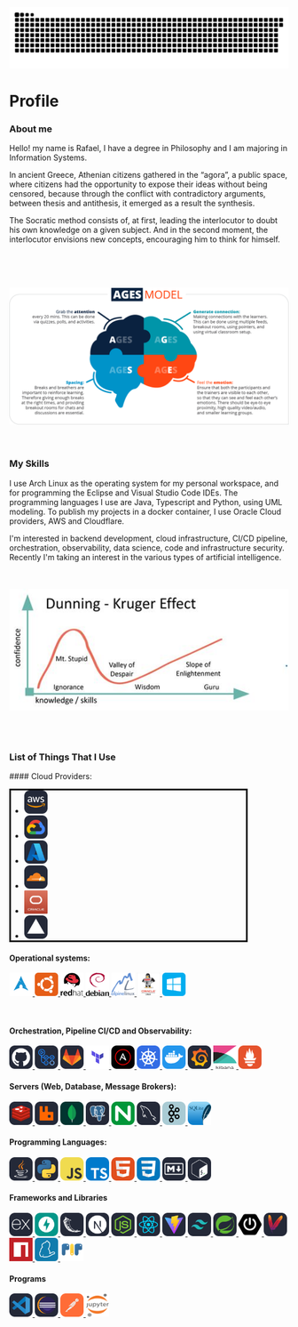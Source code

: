 <style>
ul{
width:400px; 
border: black 3px solid;
}
</style>

[![profile](https://raw.githubusercontent.com/ldodev/ldodev/main/assets/img/github-contribution-grid-snake.svg)]()

# Profile

### About me

<p>Hello! my name is Rafael, I have a degree in Philosophy and I am majoring in Information Systems. 

In ancient Greece, Athenian citizens gathered in the “agora”, a public space, where citizens had the opportunity to expose their ideas without being censored, because through the conflict with contradictory arguments, between thesis and antithesis, it emerged as a result the synthesis. 

The Socratic method consists of, at first, leading the interlocutor to doubt his own knowledge on a given subject. And in the second moment, the interlocutor envisions new concepts, encouraging him to think for himself. </p>
<br>
<br>
<br>
<div align="center">
  
<img src="https://raw.githubusercontent.com/ldodev/ldodev/main/assets/img/AGES_Model.png" width="950" title="AGES Model"/>

</div>

<br>
<br>

### My Skills

<p>
I use Arch Linux as the operating system for my personal workspace, and for programming the Eclipse and Visual Studio Code IDEs. The programming languages I use are Java, Typescript and Python, using UML modeling. To publish my projects in a docker container, I use Oracle Cloud providers, AWS and Cloudflare.

I'm interested in backend development, cloud infrastructure, CI/CD pipeline, orchestration, observability,  data science, code and infrastructure security. Recently I'm taking an interest in the various types of artificial intelligence.</p>

<br>
<br>

<div align="center">

<img src="https://raw.githubusercontent.com/ldodev/ldodev/main/assets/img/dunning-kruger.jpeg" width="950" title="Dunning Kruger Effect"/>

</div>

<br> <br>

### List of Things That I Use


<div>
#### Cloud Providers:
<ul>
  <li><a href="https://aws.amazon.com" target="_blank"><img src="https://raw.githubusercontent.com/ldodev/ldodev/main/assets/img/AWS-Dark.svg" height="42" width="42" title="AWS"/> <a/></li>
  <li><a href="https://cloud.google.com" target="_blank"><img src="https://raw.githubusercontent.com/ldodev/ldodev/main/assets/img/GCP-Dark.svg" height="42" width="42" title="Google Cloud"/> <a/></li>
  <li><a href="https://azure.microsoft.com" target="_blank"><img src="https://raw.githubusercontent.com/ldodev/ldodev/main/assets/img/Azure-Dark.svg" height="42" width="42" title="Azure"/> <a/></li>
  <li><a href="https://www.cloudflare.com" target="_blank"><img src="https://raw.githubusercontent.com/ldodev/ldodev/main/assets/img/Cloudflare-Dark.svg" height="42" width="42" title="Cloudflare"/> <a/></li>
  <li><a href="https://www.oracle.com/cloud" target="_blank"><img src="https://raw.githubusercontent.com/ldodev/ldodev/main/assets/img/oracle-cloud.png" height="42" width="42" title="Oracle Cloud"/> <a/></li>
  <li><a href="https://www.vercel.com" target="_blank"><img src="https://raw.githubusercontent.com/ldodev/ldodev/main/assets/img/Vercel-Dark.svg" height="42" width="42" title="Vercel"/> <a/></li>
</ul>

</div>





#### Operational systems:
<a href="https://archlinux.org" target="_blank"><img src="https://raw.githubusercontent.com/ldodev/ldodev/main/assets/img/arch-linux.svg" width="42" height="42" title="Arch Linux"/> <a/>
<a href="https://ubuntu.com" target="_blank"><img src="https://raw.githubusercontent.com/ldodev/ldodev/main/assets/img/ubuntu.svg" width="42" height="42" title="Ubuntu Linux"/> <a/>
<a href="https://www.redhat.com" target="_blank"><img src="https://raw.githubusercontent.com/ldodev/ldodev/main/assets/img/redhat.svg" width="42" height="42" title="Red Hat Linux"/> <a/>
<a href="https://www.debian.org" target="_blank"><img src="https://raw.githubusercontent.com/ldodev/ldodev/main/assets/img/debian.svg" width="42" height="42" title="Debian Linux"/> <a/>
<a href="https://www.alpinelinux.org" target="_blank"><img src="https://raw.githubusercontent.com/ldodev/ldodev/main/assets/img/alpine.png" width="42" height="42" title="Alpine Linux"/> <a/>
<a href="https://www.oracle.com/br/linux" target="_blank"><img src="https://raw.githubusercontent.com/ldodev/ldodev/main/assets/img/oracle-linux.jpeg" width="42" height="42" title="Oracle Linux"/> <a/>
<a href="https://www.microsoft.com/pt-br/software-download/windows11" target="_blank"><img src="https://raw.githubusercontent.com/ldodev/ldodev/main/assets/img/windows.svg" width="42" height="42" title="Windows 11"/> <a/>

<br>

#### Orchestration, Pipeline CI/CD and Observability:
<a href="https://www" target="_blank"><img src="https://raw.githubusercontent.com/ldodev/ldodev/main/assets/img/Github-Dark.svg" width="42" height="42" title="Github"/> <a/>
<a href="https://www" target="_blank"><img src="https://raw.githubusercontent.com/ldodev/ldodev/main/assets/img/GithubActions-Dark.svg" width="42" height="42" title="Github Actions"/> <a/>
<a href="https://www.gitlab.com" target="_blank"><img src="https://raw.githubusercontent.com/ldodev/ldodev/main/assets/img/GitLab-Dark.svg" width="42" height="42" title="Gitlab CI/CD"/> <a/>
<a href="https://www" target="_blank"><img src="https://raw.githubusercontent.com/ldodev/ldodev/main/assets/img/terraform.svg" width="42" height="42" title="Terraform"/> <a/>
<a href="https://www" target="_blank"><img src="https://raw.githubusercontent.com/ldodev/ldodev/main/assets/img/Ansible.svg" width="42" height="42" title="Ansible"/> <a/>
<a href="https://www" target="_blank"><img src="https://raw.githubusercontent.com/ldodev/ldodev/main/assets/img/Kubernetes.svg" width="42" height="42" title="Kubernetes"/> <a/>
<a href="https://www" target="_blank"><img src="https://raw.githubusercontent.com/ldodev/ldodev/main/assets/img/Docker.svg" width="42" height="42" title="Docker"/> <a/>
<a href="https://www" target="_blank"><img src="https://raw.githubusercontent.com/ldodev/ldodev/main/assets/img/Grafana-Dark.svg" width="42" height="42" title="Grafana"/> <a/>
<a href="https://www" target="_blank"><img src="https://raw.githubusercontent.com/ldodev/ldodev/main/assets/img/kibana.svg" width="42" height="42" title="Kibana"/> <a/>
<a href="https://www" target="_blank"><img src="https://raw.githubusercontent.com/ldodev/ldodev/main/assets/img/Prometheus.svg" width="42" height="42" title="Prometheus"/> <a/>

#### Servers (Web, Database, Message Brokers):
<a href="https://www" target="_blank"><img src="https://raw.githubusercontent.com/ldodev/ldodev/main/assets/img/Redis-Dark.svg" width="42" height="42" title="Redis"/> <a/>
<a href="https://www" target="_blank"><img src="https://raw.githubusercontent.com/ldodev/ldodev/main/assets/img/RabbitMQ-Dark.svg" width="42" height="42" title="RabbitMQ"/> <a/>
<a href="https://www" target="_blank"><img src="https://raw.githubusercontent.com/ldodev/ldodev/main/assets/img/MongoDB.svg" width="42" height="42" title="MongoDB"/> <a/>
<a href="https://www" target="_blank"><img src="https://raw.githubusercontent.com/ldodev/ldodev/main/assets/img/PostgreSQL-Dark.svg" width="42" height="42" title="PostgreSQL"/> <a/>
<a href="https://www" target="_blank"><img src="https://raw.githubusercontent.com/ldodev/ldodev/main/assets/img/Nginx.svg" width="42" height="42" title="Nginx"/> <a/>
<a href="https://www" target="_blank"><img src="https://raw.githubusercontent.com/ldodev/ldodev/main/assets/img/MySQL-Dark.svg" width="42" height="42" title="MySQL"/> <a/>
<a href="https://www" target="_blank"><img src="https://raw.githubusercontent.com/ldodev/ldodev/main/assets/img/Kafka.svg" width="42" height="42" title="Kafka"/> <a/>
<a href="https://www" target="_blank"><img src="https://raw.githubusercontent.com/ldodev/ldodev/main/assets/img/SQLite.svg" width="42" height="42" title="SQLite"/> <a/>

#### Programming Languages:
<a href="https://www" target="_blank"><img src="https://raw.githubusercontent.com/ldodev/ldodev/main/assets/img/Java-Dark.svg" width="42" height="42" title="Java"/> <a/>
<a href="https://www" target="_blank"><img src="https://raw.githubusercontent.com/ldodev/ldodev/main/assets/img/Python-Dark.svg" width="42" height="42" title="Python"/> <a/>
<a href="https://www" target="_blank"><img src="https://raw.githubusercontent.com/ldodev/ldodev/main/assets/img/JavaScript.svg" width="42" height="42" title="JavaScript"/> <a/>
<a href="https://www" target="_blank"><img src="https://raw.githubusercontent.com/ldodev/ldodev/main/assets/img/TypeScript.svg" width="42" height="42" title="TypeScript"/> <a/>
<a href="https://www" target="_blank"><img src="https://raw.githubusercontent.com/ldodev/ldodev/main/assets/img/HTML.svg" width="42" height="42" title="HTML"/> <a/>
<a href="https://www" target="_blank"><img src="https://raw.githubusercontent.com/ldodev/ldodev/main/assets/img/CSS.svg" width="42" height="42" title="CSS"/> <a/>
<a href="https://www" target="_blank"><img src="https://raw.githubusercontent.com/ldodev/ldodev/main/assets/img/Markdown-Dark.svg" width="42" height="42" title="Markdown"/> <a/>
<a href="https://www" target="_blank"><img src="https://raw.githubusercontent.com/ldodev/ldodev/main/assets/img/Bash-Dark.svg" width="42" height="42" title="Bash"/> <a/>


#### Frameworks and Libraries
<a href="https://www" target="_blank"><img src="https://raw.githubusercontent.com/ldodev/ldodev/main/assets/img/ExpressJS-Dark.svg" width="42" height="42" title="ExpressJS"/> <a/>
<a href="https://www" target="_blank"><img src="https://raw.githubusercontent.com/ldodev/ldodev/main/assets/img/FastAPI.svg" width="42" height="42" title="FastAPI"/> <a/>
<a href="https://www" target="_blank"><img src="https://raw.githubusercontent.com/ldodev/ldodev/main/assets/img/Flask-Dark.svg" width="42" height="42" title="Flask"/> <a/>
<a href="https://www" target="_blank"><img src="https://raw.githubusercontent.com/ldodev/ldodev/main/assets/img/NextJS-Dark.svg" width="42" height="42" title="NextJS"/> <a/>
<a href="https://www" target="_blank"><img src="https://raw.githubusercontent.com/ldodev/ldodev/main/assets/img/NodeJS-Dark.svg" width="42" height="42" title="NodeJS"/> <a/>
<a href="https://www" target="_blank"><img src="https://raw.githubusercontent.com/ldodev/ldodev/main/assets/img/React-Dark.svg" width="42" height="42" title="ReactJS"/> <a/>
<a href="https://www" target="_blank"><img src="https://raw.githubusercontent.com/ldodev/ldodev/main/assets/img/Vite-Dark.svg" width="42" height="42" title="ViteJS"/> <a/>
<a href="https://www" target="_blank"><img src="https://raw.githubusercontent.com/ldodev/ldodev/main/assets/img/TailwindCSS-Dark.svg" width="42" height="42" title="TailwindCSS"/> <a/>
<a href="https://www" target="_blank"><img src="https://raw.githubusercontent.com/ldodev/ldodev/main/assets/img/Spring-Dark.svg" width="42" height="42" title="Spring"/> <a/>
<a href="https://www" target="_blank"><img src="https://raw.githubusercontent.com/ldodev/ldodev/main/assets/img/springboot.svg" width="42" height="42" title="Spring Boot"/> <a/>
<a href="https://www" target="_blank"><img src="https://raw.githubusercontent.com/ldodev/ldodev/main/assets/img/Maven-Dark.svg" width="42" height="42" title="Maven"/> <a/>
<a href="https://www" target="_blank"><img src="https://raw.githubusercontent.com/ldodev/ldodev/main/assets/img/npm.svg" width="42" height="42" title="NPM"/> <a/>
<a href="https://www" target="_blank"><img src="https://raw.githubusercontent.com/ldodev/ldodev/main/assets/img/yarn.svg" width="42" height="42" title="Yarn"/> <a/>
<a href="https://www" target="_blank"><img src="https://raw.githubusercontent.com/ldodev/ldodev/main/assets/img/pip.svg" width="42" height="42" title="PIP"/> <a/>

#### Programs
<a href="https://www" target="_blank"><img src="https://raw.githubusercontent.com/ldodev/ldodev/main/assets/img/VSCode-Dark.svg" width="42" height="42" title="Visual Studio Code"/> <a/>
<a href="https://www" target="_blank"><img src="https://raw.githubusercontent.com/ldodev/ldodev/main/assets/img/Eclipse-Dark.svg" width="42" height="42" title="Eclipse Java"/> <a/>
<a href="https://www" target="_blank"><img src="https://raw.githubusercontent.com/ldodev/ldodev/main/assets/img/Postman.svg" width="42" height="42" title="Postman"/> <a/>
<a href="https://www" target="_blank"><img src="https://raw.githubusercontent.com/ldodev/ldodev/main/assets/img/Jupyter.svg" width="42" height="42" title="Jupyter Notebook"/> <a/>




